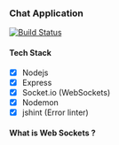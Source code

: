 ### Chat Application

[![Build Status](https://travis-ci.com/yatharth1706/chat-app-nodejs.svg?branch=master)](https://travis-ci.com/yatharth1706/chat-app-nodejs)

#### Tech Stack

* [x] Nodejs
* [x] Express
* [x] Socket.io (WebSockets)
* [x] Nodemon
* [x] jshint (Error linter)

#### What is Web Sockets ?

